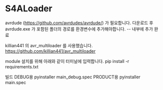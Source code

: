 # S4ALoader

avrdude (https://github.com/avrdudes/avrdude/) 가 필요합니다.
다운로드 후 avrdude.exe 가 포함된 폴더의 경로를 환경변수에 추가해야합니다. -- 내부에 추가 완료

killian441 의 avr_multiloader 를 사용했습니다.
https://github.com/killian441/avr_multiloader

module 설치를 위해 아래와 같이 터미널에 입력합니다.
pip install -r requirements.txt

빌드
DEBUG용 pyinstaller main_debug.spec
PRODUCT용 pyinstaller main.spec
